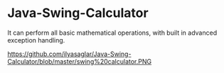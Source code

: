 # Java-Swing-Calculator
It can perform all basic mathematical operations, with built in advanced exception handling.

https://github.com/ilyasaglar/Java-Swing-Calculator/blob/master/swing%20calculator.PNG
